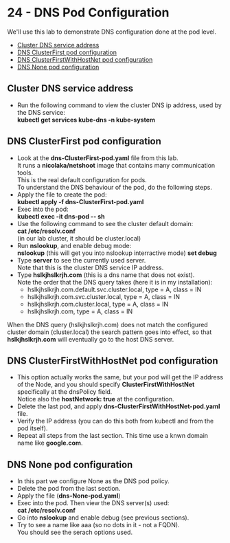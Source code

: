 # 24 - DNS Pod Configuration

We'll use this lab to demonstrate DNS configuration done at the pod level.

- [Cluster DNS service address](#Cluster-DNS-service-address)
- [DNS ClusterFirst pod configuration](#DNS-ClusterFirst-pod-configuration)
- [DNS ClusterFirstWithHostNet pod configuration](#DNS-ClusterFirstWithHostNet-pod-configuration)
- [DNS None pod configuration](#DNS-None-pod-configuration)

## Cluster DNS service address

- Run the following command to view the cluster DNS ip address, used by the DNS service:  
**kubectl get services kube-dns -n kube-system**

## DNS ClusterFirst pod configuration

- Look at the **dns-ClusterFirst-pod.yaml** file from this lab.  
It runs a **nicolaka/netshoot** image that contains many communication tools.  
This is the real default configuration for pods.  
To understand the DNS behaviour of the pod, do the following steps.
- Apply the file to create the pod:  
**kubectl apply -f dns-ClusterFirst-pod.yaml**
- Exec into the pod:  
**kubectl exec -it dns-pod -- sh**
- Use the following command to see the cluster default domain:  
**cat /etc/resolv.conf**  
(in our lab cluster, it should be cluster.local)
- Run **nslookup**, and enable debug mode:  
**nslookup**  (this will get you into nslookup interractive mode)
**set debug**
- Type **server** to see the currently used server.  
Note that this is the cluster DNS service IP address.
- Type **hslkjhslkrjh.com** (this is a dns name that does not exist).  
Note the order that the DNS query takes (here it is in my installation):  
  - hslkjhslkrjh.com.default.svc.cluster.local, type = A, class = IN  
  - hslkjhslkrjh.com.svc.cluster.local, type = A, class = IN  
  - hslkjhslkrjh.com.cluster.local, type = A, class = IN  
  - hslkjhslkrjh.com, type = A, class = IN  

When the DNS query (hslkjhslkrjh.com) does not match the configured cluster domain (cluster.local) the search pattern goes into effect, so that **hslkjhslkrjh.com** will eventually go to the host DNS server.


## DNS ClusterFirstWithHostNet pod configuration

- This option actually works the same, but your pod will get the IP address of the Node, and you should specify **ClusterFirstWithHostNet** specifically at the dnsPolicy field.  
Notice also the **hostNetwork: true** at the configuration.
- Delete the last pod, and apply **dns-ClusterFirstWithHostNet-pod.yaml** file.
- Verify the IP address (you can do this both from kubectl and from the pod itself).
- Repeat all steps from the last section. This time use a knwn domain name like **google.com**.


## DNS None pod configuration

- In this part we configure None as the DNS pod policy.
- Delete the pod from the last section.
- Apply the file (**dns-None-pod.yaml**)
- Exec into the pod. Then view the DNS server(s) used:  
**cat /etc/resolv.conf**  
- Go into **nslookup** and enable debug (see previous sections).
- Try to see a name like aaa (so no dots in it - not a FQDN).  
You should see the serach options used.